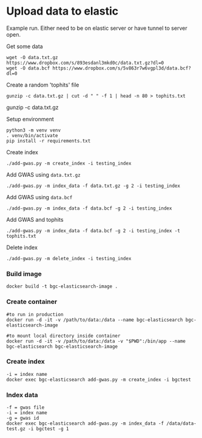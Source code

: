 # Upload data to elastic

Example run. Either need to be on elastic server or have tunnel to server open.

Get some data

```
wget -O data.txt.gz https://www.dropbox.com/s/893esdanl3mkd0c/data.txt.gz?dl=0
wget -O data.bcf https://www.dropbox.com/s/5v863r7w6vgpl3d/data.bcf?dl=0
```

Create a random 'tophits' file

```
gunzip -c data.txt.gz | cut -d " " -f 1 | head -n 80 > tophits.txt
```

gunzip -c data.txt.gz 

Setup environment

```
python3 -m venv venv
. venv/bin/activate
pip install -r requirements.txt
```

Create index

```
./add-gwas.py -m create_index -i testing_index
```

Add GWAS using `data.txt.gz`

```
./add-gwas.py -m index_data -f data.txt.gz -g 2 -i testing_index
```

Add GWAS using `data.bcf`

```
./add-gwas.py -m index_data -f data.bcf -g 2 -i testing_index
```

Add GWAS and tophits

```
./add-gwas.py -m index_data -f data.bcf -g 2 -i testing_index -t tophits.txt
```


Delete index

```
./add-gwas.py -m delete_index -i testing_index
```


### Build image
```
docker build -t bgc-elasticsearch-image .
```

### Create container
```
#to run in production
docker run -d -it -v /path/to/data:/data --name bgc-elasticsearch bgc-elasticsearch-image

#to mount local directory inside container
docker run -d -it -v /path/to/data:/data -v "$PWD":/bin/app --name bgc-elasticsearch bgc-elasticsearch-image
```

### Create index
```
-i = index name
docker exec bgc-elasticsearch add-gwas.py -m create_index -i bgctest
```

### Index data

```
-f = gwas file
-i = index name
-g = gwas id
docker exec bgc-elasticsearch add-gwas.py -m index_data -f /data/data-test.gz -i bgctest -g 1
```
